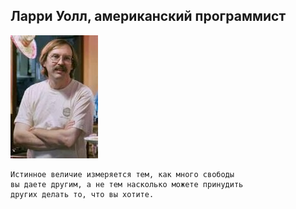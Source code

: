 <!--2016-06-19 09:11:41-->
## Ларри Уолл, американский программист
<img src="./larry_wall.jpg">

    Истинное величие измеряется тем, как много свободы
    вы даете другим, а не тем насколько можете принудить
    других делать то, что вы хотите.

